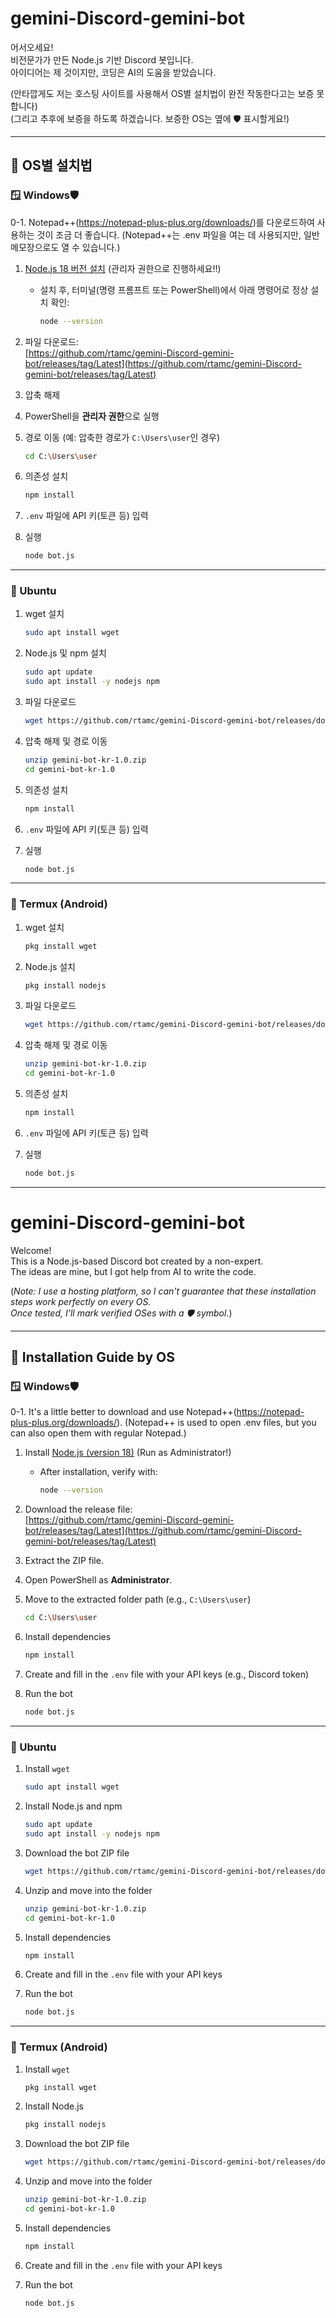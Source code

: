 # gemini-Discord-gemini-bot

어서오세요!  
비전문가가 만든 Node.js 기반 Discord 봇입니다.  
아이디어는 제 것이지만, 코딩은 AI의 도움을 받았습니다.

(안타깝게도 저는 호스팅 사이트를 사용해서 OS별 설치법이 완전 작동한다고는 보증 못합니다)  
(그리고 추후에 보증을 하도록 하겠습니다. 보증한 OS는 옆에 🛡️ 표시할게요!)

---

## 🔗 OS별 설치법

### 🪟 Windows🛡️

0-1. Notepad++(https://notepad-plus-plus.org/downloads/)를 다운로드하여 사용하는 것이 조금 더 좋습니다. (Notepad++는 .env 파일을 여는 데 사용되지만, 일반 메모장으로도 열 수 있습니다.)
1. [Node.js 18 버전 설치](https://nodejs.org/) (관리자 권한으로 진행하세요!!)
   - 설치 후, 터미널(명령 프롬프트 또는 PowerShell)에서 아래 명령어로 정상 설치 확인:
     ```bash
     node --version
     ```

2. 파일 다운로드:  
   [https://github.com/rtamc/gemini-Discord-gemini-bot/releases/tag/Latest](https://github.com/rtamc/gemini-Discord-gemini-bot/releases/tag/Latest)

3. 압축 해제

4. PowerShell을 **관리자 권한**으로 실행

5. 경로 이동 (예: 압축한 경로가 `C:\Users\user`인 경우)
   ```bash
   cd C:\Users\user
   ```

6. 의존성 설치
   ```bash
   npm install
   ```

7. `.env` 파일에 API 키(토큰 등) 입력

8. 실행
   ```bash
   node bot.js
   ```

---

### 🐧 Ubuntu

1. wget 설치
   ```bash
   sudo apt install wget
   ```

2. Node.js 및 npm 설치
   ```bash
   sudo apt update
   sudo apt install -y nodejs npm
   ```

3. 파일 다운로드
   ```bash
   wget https://github.com/rtamc/gemini-Discord-gemini-bot/releases/download/Latest/gemini-bot-kr-1.0.zip
   ```

4. 압축 해제 및 경로 이동
   ```bash
   unzip gemini-bot-kr-1.0.zip
   cd gemini-bot-kr-1.0
   ```

5. 의존성 설치
   ```bash
   npm install
   ```

6. `.env` 파일에 API 키(토큰 등) 입력

7. 실행
   ```bash
   node bot.js
   ```

---

### 📱 Termux (Android)

1. wget 설치
   ```bash
   pkg install wget
   ```

2. Node.js 설치
   ```bash
   pkg install nodejs
   ```

3. 파일 다운로드
   ```bash
   wget https://github.com/rtamc/gemini-Discord-gemini-bot/releases/download/Latest/gemini-bot-kr-1.0.zip
   ```

4. 압축 해제 및 경로 이동
   ```bash
   unzip gemini-bot-kr-1.0.zip
   cd gemini-bot-kr-1.0
   ```

5. 의존성 설치
   ```bash
   npm install
   ```

6. `.env` 파일에 API 키(토큰 등) 입력

7. 실행
   ```bash
   node bot.js
   ```
---
   # gemini-Discord-gemini-bot

Welcome!  
This is a Node.js-based Discord bot created by a non-expert.  
The ideas are mine, but I got help from AI to write the code.

(*Note: I use a hosting platform, so I can't guarantee that these installation steps work perfectly on every OS.  
Once tested, I’ll mark verified OSes with a 🛡️ symbol.*)

---

## 🔗 Installation Guide by OS

### 🪟 Windows🛡️
0-1. It's a little better to download and use Notepad++(https://notepad-plus-plus.org/downloads/). (Notepad++ is used to open .env files, but you can also open them with regular Notepad.)
1. Install [Node.js (version 18)](https://nodejs.org/) (Run as Administrator!)  
   - After installation, verify with:
     ```bash
     node --version
     ```

2. Download the release file:  
   [https://github.com/rtamc/gemini-Discord-gemini-bot/releases/tag/Latest](https://github.com/rtamc/gemini-Discord-gemini-bot/releases/tag/Latest)

3. Extract the ZIP file.

4. Open PowerShell as **Administrator**.

5. Move to the extracted folder path (e.g., `C:\Users\user`)
   ```bash
   cd C:\Users\user
   ```

6. Install dependencies
   ```bash
   npm install
   ```

7. Create and fill in the `.env` file with your API keys (e.g., Discord token)

8. Run the bot
   ```bash
   node bot.js
   ```

---

### 🐧 Ubuntu

1. Install `wget`
   ```bash
   sudo apt install wget
   ```

2. Install Node.js and npm
   ```bash
   sudo apt update
   sudo apt install -y nodejs npm
   ```

3. Download the bot ZIP file
   ```bash
   wget https://github.com/rtamc/gemini-Discord-gemini-bot/releases/download/Latest/gemini-bot-en-1.0.zip
   ```

4. Unzip and move into the folder
   ```bash
   unzip gemini-bot-kr-1.0.zip
   cd gemini-bot-kr-1.0
   ```

5. Install dependencies
   ```bash
   npm install
   ```

6. Create and fill in the `.env` file with your API keys

7. Run the bot
   ```bash
   node bot.js
   ```

---

### 📱 Termux (Android)

1. Install `wget`
   ```bash
   pkg install wget
   ```

2. Install Node.js
   ```bash
   pkg install nodejs
   ```

3. Download the bot ZIP file
   ```bash
   wget https://github.com/rtamc/gemini-Discord-gemini-bot/releases/download/Latest/gemini-bot-en-1.0.zip
   ```

4. Unzip and move into the folder
   ```bash
   unzip gemini-bot-kr-1.0.zip
   cd gemini-bot-kr-1.0
   ```

5. Install dependencies
   ```bash
   npm install
   ```

6. Create and fill in the `.env` file with your API keys

7. Run the bot
   ```bash
   node bot.js
   ```


